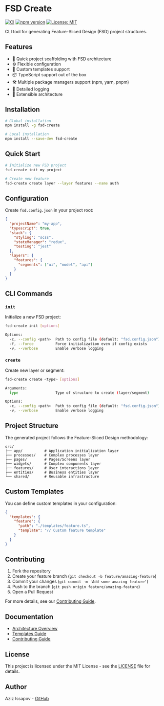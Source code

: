 # FSD Create

[![CI](https://github.com/ZizzX/fsd-project-generator/actions/workflows/ci.yml/badge.svg)](https://github.com/ZizzX/fsd-project-generator/actions/workflows/ci.yml)
[![npm version](https://badge.fury.io/js/fsd-create.svg)](https://badge.fury.io/js/fsd-create)
[![License: MIT](https://img.shields.io/badge/License-MIT-yellow.svg)](https://opensource.org/licenses/MIT)

CLI tool for generating Feature-Sliced Design (FSD) project structures.

## Features

- 🚀 Quick project scaffolding with FSD architecture
- ⚙️ Flexible configuration
- 🎨 Custom templates support
- 📦 TypeScript support out of the box
- 🛠 Multiple package managers support (npm, yarn, pnpm)
- 📝 Detailed logging
- 🔧 Extensible architecture

## Installation

```bash
# Global installation
npm install -g fsd-create

# Local installation
npm install --save-dev fsd-create
```

## Quick Start

```bash
# Initialize new FSD project
fsd-create init my-project

# Create new feature
fsd-create create layer --layer features --name auth
```

## Configuration

Create `fsd.config.json` in your project root:

```json
{
  "projectName": "my-app",
  "typescript": true,
  "stack": {
    "styling": "scss",
    "stateManager": "redux",
    "testing": "jest"
  },
  "layers": {
    "features": {
      "segments": ["ui", "model", "api"]
    }
  }
}
```

## CLI Commands

### `init`

Initialize a new FSD project:

```bash
fsd-create init [options]

Options:
  -c, --config <path>  Path to config file (default: "fsd.config.json")
  -f, --force          Force initialization even if config exists
  -v, --verbose        Enable verbose logging
```

### `create`

Create new layer or segment:

```bash
fsd-create create <type> [options]

Arguments:
  type                 Type of structure to create (layer/segment)

Options:
  -c, --config <path>  Path to config file (default: "fsd.config.json")
  -v, --verbose        Enable verbose logging
```

## Project Structure

The generated project follows the Feature-Sliced Design methodology:

```
src/
├── app/          # Application initialization layer
├── processes/    # Complex processes layer
├── pages/        # Pages/Screens layer
├── widgets/      # Complex components layer
├── features/     # User interactions layer
├── entities/     # Business entities layer
└── shared/       # Reusable infrastructure
```

## Custom Templates

You can define custom templates in your configuration:

```json
{
  "templates": {
    "feature": {
      "path": "./templates/feature.ts",
      "template": "// Custom feature template"
    }
  }
}
```

## Contributing

1. Fork the repository
2. Create your feature branch (`git checkout -b feature/amazing-feature`)
3. Commit your changes (`git commit -m 'Add some amazing feature'`)
4. Push to the branch (`git push origin feature/amazing-feature`)
5. Open a Pull Request

For more details, see our [Contributing Guide](docs/CONTRIBUTING.md).

## Documentation

- [Architecture Overview](docs/ARCHITECTURE.md)
- [Templates Guide](docs/TEMPLATES.md)
- [Contributing Guide](docs/CONTRIBUTING.md)

## License

This project is licensed under the MIT License - see the [LICENSE](LICENSE) file for details.

## Author

Aziz Issapov - [GitHub](https://github.com/ZizzX)
